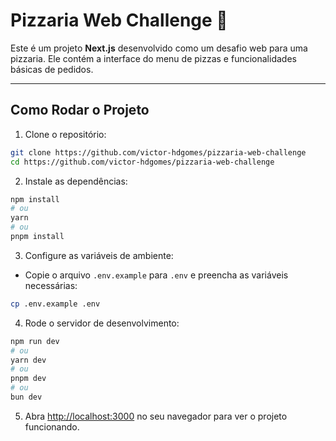 # Pizzaria Web Challenge 🍕

Este é um projeto **Next.js** desenvolvido como um desafio web para uma pizzaria. Ele contém a interface do menu de pizzas e funcionalidades básicas de pedidos.

---

## Como Rodar o Projeto

1. Clone o repositório:

```bash
git clone https://github.com/victor-hdgomes/pizzaria-web-challenge
cd https://github.com/victor-hdgomes/pizzaria-web-challenge
```

2. Instale as dependências:

```bash
npm install
# ou
yarn
# ou
pnpm install
```

3. Configure as variáveis de ambiente:

* Copie o arquivo `.env.example` para `.env` e preencha as variáveis necessárias:

```bash
cp .env.example .env
```

4. Rode o servidor de desenvolvimento:

```bash
npm run dev
# ou
yarn dev
# ou
pnpm dev
# ou
bun dev
```

5. Abra [http://localhost:3000](http://localhost:3000) no seu navegador para ver o projeto funcionando.
